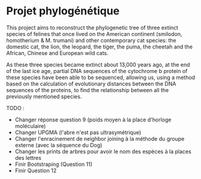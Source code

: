 # Projet phylogénétique

This project aims to reconstruct the phylogenetic tree of three extinct species of felines that once lived on the American continent
(smilodon, homotherium & M. trumani) and other contemporary cat species: the domestic cat, the lion, the leopard, the tiger, the puma,
the cheetah and the African, Chinese and European wild cats.

As these three species became extinct about 13,000 years ago, at the end of the last ice age, partial DNA sequences of the cytochrome b
protein of these species have been able to be sequenced, allowing us, using a method based on the calculation of evolutionary distances
between the DNA sequences of the proteins, to find the relationship between all the previously mentioned species.

TODO :
- Changer réponse question 9 (poids moyen à la place d'horloge moléculaire)
- Changer UPGMA (l'abre n'est pas ultrasymétrique)
- Changer l'enracinement de neighbor joining à la méthode du groupe externe (avec la séquence du Dog)
- Changer les prints de arbres pour avoir le nom des espèces à la places des lettres
- Finir Bootstraping (Question 11)
- Finir Question 12
